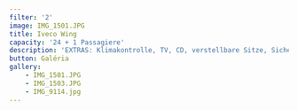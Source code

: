 ```yaml
---
filter: '2'
image: IMG_1501.JPG
title: Iveco Wing
capacity: '24 + 1 Passagiere'
description: 'EXTRAS: Klimakontrolle, TV, CD, verstellbare Sitze, Sicherheitsgurt'
button: Galéria
gallery:
    - IMG_1501.JPG
    - IMG_1503.JPG
    - IMG_9114.jpg
---
```

